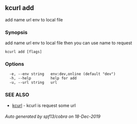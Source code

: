 ## kcurl add

add name url env to local file

### Synopsis

add name url env to local file then you can use name to request

```
kcurl add [flags]
```

### Options

```
  -e, --env string   env:dev,online (default "dev")
  -h, --help         help for add
  -u, --url string   url
```

### SEE ALSO

* [kcurl](kcurl.md)	 - kcurl is request some url

###### Auto generated by spf13/cobra on 18-Dec-2019
